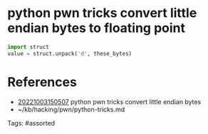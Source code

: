 # python pwn tricks convert little endian bytes to floating point
```python
import struct
value = struct.unpack('d', these_bytes)
```


# References
- [20221003150507](/zet/20221003150507/) python pwn tricks convert little endian bytes
- ~/kb/hacking/pwn/python-tricks.md

Tags:
    #assorted

